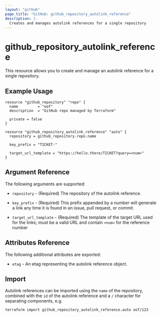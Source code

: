 ```yaml
---
layout: "github"
page_title: "GitHub: github_repository_autolink_reference"
description: |-
  Creates and manages autolink references for a single repository
---
```


# github_repository_autolink_reference

This resource allows you to create and manage an autolink reference for a single repository.

## Example Usage

```hcl
resource "github_repository" "repo" {
  name         = "oof"
  description  = "GitHub repo managed by Terraform"

  private = false
}

resource "github_repository_autolink_reference" "auto" {
  repository = github_repository.repo.name

  key_prefix = "TICKET-"

  target_url_template = "https://hello.there/TICKET?query=<num>"
}
```

## Argument Reference

The following arguments are supported:

* `repository` - (Required) The repository of the autolink reference.

* `key_prefix` - (Required) This prefix appended by a number will generate a link any time it is found in an issue, pull request, or commit.

* `target_url_template` - (Required) The template of the target URL used for the links; must be a valid URL and contain `<num>` for the reference number

## Attributes Reference

The following additional attributes are exported:

* `etag` - An etag representing the autolink reference object.

## Import

Autolink references can be imported using the `name` of the repository, combined with the `id` of the autolink reference and a `/` character for separating components, e.g.

```sh
terraform import github_repository_autolink_reference.auto oof/123
```
